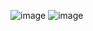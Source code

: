 ![image](https://github.com/BonkMasterMord/CPE-322-A/assets/123086015/e3410049-e2f7-4063-b98f-fefce35c044d)
![image](https://github.com/BonkMasterMord/CPE-322-A/assets/123086015/1c2738f9-3212-495c-8d1b-bf8ddbb9585c)


